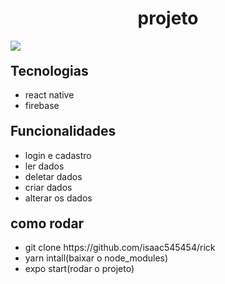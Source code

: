 


<h1 style="text-align: center">projeto</h1>
<img src="20221022_170256.gif">
 


<h2 style="margin-top: 20px">Tecnologias</h2>
<ul>
  <li>react native</li>
  <li>firebase</li>
</ul>

<h2 style="margin-top: 20px">Funcionalidades</h2>
<ul>
  <li>login e cadastro</li>
  <li>ler dados</li>
  <li>deletar dados</li>
  <li>criar dados</li>
  <li>alterar os dados</li>
</ul>

<h2 style="margin-top: 20px">como rodar</h2>
<ul>
   <li>git clone https://github.com/isaac545454/rick</li>
   <li>yarn intall(baixar o node_modules)</li> 
   <li>expo start(rodar o projeto)</li> 
</ul>
